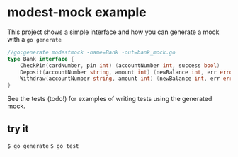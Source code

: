 # modest-mock example

This project shows a simple interface and how you can generate a mock with a `go generate`

```go
//go:generate modestmock -name=Bank -out=bank_mock.go
type Bank interface {
	CheckPin(cardNumber, pin int) (accountNumber int, success bool)
	Deposit(accountNumber string, amount int) (newBalance int, err error)
	Withdraw(accountNumber string, amount int) (newBalance int, err error)
}
```

See the tests (todo!) for examples of writing tests using the generated mock. 

## try it

`$ go generate`
`$ go test`